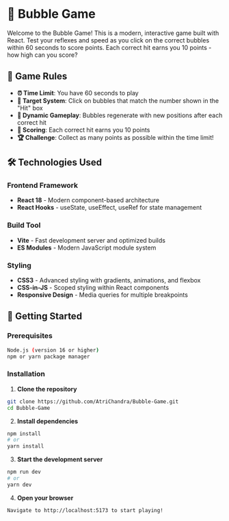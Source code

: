 # 🫧 Bubble Game

Welcome to the Bubble Game! This is a modern, interactive game built with React. Test your reflexes and speed as you click on the correct bubbles within 60 seconds to score points. Each correct hit earns you 10 points - how high can you score? 

## 🎯 Game Rules

- **⏰ Time Limit**: You have 60 seconds to play
- **🎯 Target System**: Click on bubbles that match the number shown in the "Hit" box
- **🔄 Dynamic Gameplay**: Bubbles regenerate with new positions after each correct hit
- **💯 Scoring**: Each correct hit earns you 10 points
- **🏆 Challenge**: Collect as many points as possible within the time limit!


## 🛠 Technologies Used

### **Frontend Framework**
- **React 18** - Modern component-based architecture
- **React Hooks** - useState, useEffect, useRef for state management

### **Build Tool**
- **Vite** - Fast development server and optimized builds
- **ES Modules** - Modern JavaScript module system

### **Styling**
- **CSS3** - Advanced styling with gradients, animations, and flexbox
- **CSS-in-JS** - Scoped styling within React components
- **Responsive Design** - Media queries for multiple breakpoints




## 🚀 Getting Started

### **Prerequisites**
```bash
Node.js (version 16 or higher)
npm or yarn package manager
```

### **Installation**

1. **Clone the repository**
```bash
git clone https://github.com/AtriChandra/Bubble-Game.git
cd Bubble-Game
```

2. **Install dependencies**
```bash
npm install
# or
yarn install
```

3. **Start the development server**
```bash
npm run dev
# or
yarn dev
```

4. **Open your browser**
```
Navigate to http://localhost:5173 to start playing!
```



